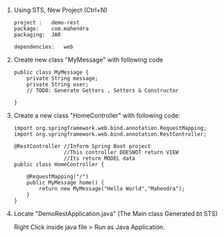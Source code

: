 1.  Using STS, New Project (Ctrl+N)

        project :   demo-rest
        package:    com.mahendra
        packaging:  JAR

        dependencies:   web

2.  Create new class "MyMessage" with following code

        public class MyMessage {
            private String message;
            private String user;
            // TODO: Generate Getters , Setters & Constructor

        }

3.  Create a new class "HomeController" with following code:

        import org.springframework.web.bind.annotation.RequestMapping;
        import org.springframework.web.bind.annotation.RestController;

        @RestController //Inform Spring Boot project
                        //This controller DOESNOT return VIEW
                        //Its return MODEL data
        public class HomeController {

            @RequestMapping("/")
            public MyMessage home() {
                return new MyMessage("Hello World","Mahendra");
            }
        }

4.  Locate "DemoRestApplication.java" (The Main class Generated bt STS)

    Right Click inside java file > Run as Java Application.

